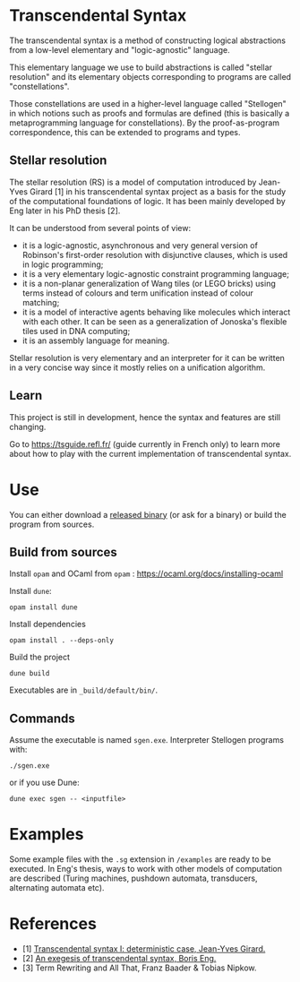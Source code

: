 # Transcendental Syntax

The transcendental syntax is a method of constructing logical abstractions from
a low-level elementary and "logic-agnostic" language.

This elementary language we use to build abstractions is called
"stellar resolution" and its elementary objects corresponding to programs are
called "constellations".

Those constellations are used in a higher-level language called "Stellogen" in
which notions such as proofs and formulas are defined (this is basically a
metaprogramming language for constellations). By the proof-as-program
correspondence, this can be extended to programs and types.

## Stellar resolution

The stellar resolution (RS) is a model of computation introduced by Jean-Yves
Girard [1] in his transcendental syntax project as a basis for the study of the
computational foundations of logic. It has been mainly developed by Eng later
in his PhD thesis [2].

It can be understood from several points of view:
- it is a logic-agnostic, asynchronous and very general version of Robinson's
first-order resolution with disjunctive clauses, which is used in logic
programming;
- it is a very elementary logic-agnostic constraint programming language;
- it is a non-planar generalization of Wang tiles (or LEGO bricks) using terms
instead of colours and term unification instead of colour matching;
- it is a model of interactive agents behaving like molecules which interact
with each other. It can be seen as a generalization of Jonoska's flexible
tiles used in DNA computing;
- it is an assembly language for meaning.

Stellar resolution is very elementary and an interpreter for it can be written
in a very concise way since it mostly relies on a unification algorithm.

## Learn

This project is still in development, hence the syntax and features are still
changing.

Go to https://tsguide.refl.fr/ (guide currently in French only) to learn more
about how to play with the current implementation of transcendental syntax.

# Use

You can either download a [released binary](https://github.com/engboris/large-star-collider/releases)
(or ask for a binary) or build the program from sources.

## Build from sources

Install `opam` and OCaml from `opam` : https://ocaml.org/docs/installing-ocaml

Install `dune`:
```
opam install dune
```

Install dependencies
```
opam install . --deps-only
```

Build the project
```
dune build
```

Executables are in `_build/default/bin/`.

## Commands

Assume the executable is named `sgen.exe`. Interpreter Stellogen programs with:

```
./sgen.exe
```

or if you use Dune:

```
dune exec sgen -- <inputfile>
```

# Examples

Some example files with the `.sg` extension in `/examples` are ready to be
executed. In Eng's thesis, ways to work with other models of computation are
described (Turing machines, pushdown automata, transducers, alternating
automata etc).

# References

- [1] [Transcendental syntax I: deterministic case, Jean-Yves Girard.](https://girard.perso.math.cnrs.fr/trsy1.pdf)
- [2] [An exegesis of transcendental syntax, Boris Eng.](https://hal.science/tel-04179276v1)
- [3] Term Rewriting and All That, Franz Baader & Tobias Nipkow.
